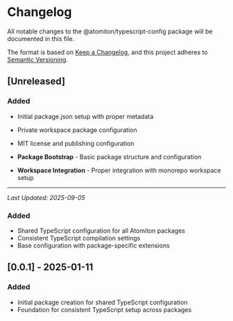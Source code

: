 # Changelog

All notable changes to the @atomiton/typescript-config package will be
documented in this file.

The format is based on [Keep a Changelog](https://keepachangelog.com/en/1.0.0/),
and this project adheres to
[Semantic Versioning](https://semver.org/spec/v2.0.0.html).

## [Unreleased]

### Added

- Initial package.json setup with proper metadata
- Private workspace package configuration
- MIT license and publishing configuration

- **Package Bootstrap** - Basic package structure and configuration
- **Workspace Integration** - Proper integration with monorepo workspace setup

---

_Last Updated: 2025-09-05_

### Added

- Shared TypeScript configuration for all Atomiton packages
- Consistent TypeScript compilation settings
- Base configuration with package-specific extensions

## [0.0.1] - 2025-01-11

### Added

- Initial package creation for shared TypeScript configuration
- Foundation for consistent TypeScript setup across packages
